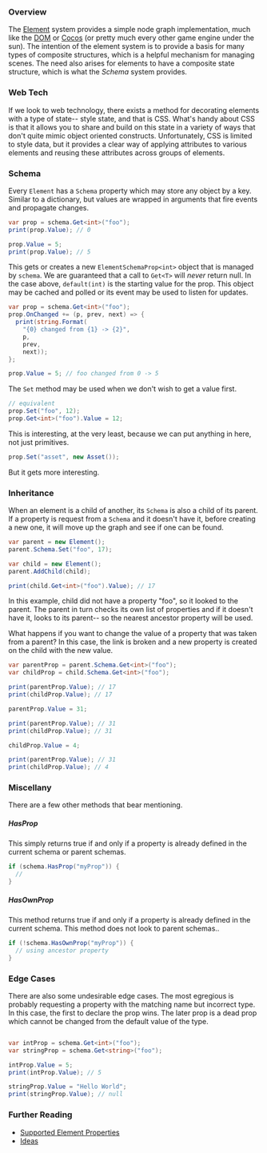 ### Overview

The [Element](element.md) system provides a simple node graph implementation, much like the [DOM](https://developer.mozilla.org/en-US/docs/Web/API/Document_Object_Model/Introduction) or [Cocos](http://www.cocos2d-x.org/) (or pretty much every other game engine under the sun). The intention of the element system is to provide a basis for many types of composite structures, which is a helpful mechanism for managing scenes. The need also arises for elements to have a composite state structure, which is what the _Schema_ system provides.

### Web Tech

If we look to web technology, there exists a method for decorating elements with a type of state-- style state, and that is CSS. What's handy about CSS is that it allows you to share and build on this state in a variety of ways that don't quite mimic object oriented constructs. Unfortunately, CSS is limited to style data, but it provides a clear way of applying attributes to various elements and reusing these attributes across groups of elements.

### Schema

Every `Element` has a `Schema` property which may store any object by a key. Similar to a dictionary, but values are wrapped in arguments that fire events and propagate changes.

```csharp
var prop = schema.Get<int>("foo");
print(prop.Value); // 0

prop.Value = 5;
print(prop.Value); // 5
```

This gets or creates a new `ElementSchemaProp<int>` object that is managed by `schema`. We are guaranteed that a call to `Get<T>` will _never_ return null. In the case above, `default(int)` is the starting value for the prop. This object may be cached and polled or its event may be used to listen for updates.

```csharp
var prop = schema.Get<int>("foo");
prop.OnChanged += (p, prev, next) => {
  print(string.Format(
  	"{0} changed from {1} -> {2}",
  	p,
  	prev,
  	next));
};

prop.Value = 5; // foo changed from 0 -> 5
```

The `Set` method may be used when we don't wish to get a value first.

```csharp
// equivalent
prop.Set("foo", 12);
prop.Get<int>("foo").Value = 12;
```

This is interesting, at the very least, because we can put anything in here, not just primitives.

```csharp
prop.Set("asset", new Asset());
```

But it gets more interesting.

### Inheritance

When an element is a child of another, its `Schema` is also a child of its parent. If a property is request from a `Schema` and it doesn't have it, before creating a new one, it will move up the graph and see if one can be found.

```csharp
var parent = new Element();
parent.Schema.Set("foo", 17);

var child = new Element();
parent.AddChild(child);

print(child.Get<int>("foo").Value); // 17
```

In this example, child did not have a property "foo", so it looked to the parent. The parent in turn checks its own list of properties and if it doesn't have it, looks to its parent-- so the nearest ancestor property will be used.

What happens if you want to change the value of a property that was taken from a parent? In this case, the link is broken and a new property is created on the child with the new value.

```csharp
var parentProp = parent.Schema.Get<int>("foo");
var childProp = child.Schema.Get<int>("foo");

print(parentProp.Value); // 17
print(childProp.Value); // 17

parentProp.Value = 31;

print(parentProp.Value); // 31
print(childProp.Value); // 31

childProp.Value = 4;

print(parentProp.Value); // 31
print(childProp.Value); // 4
```

### Miscellany

There are a few other methods that bear mentioning.

##### HasProp

This simply returns true if and only if a property is already defined in the current schema or parent schemas.

```csharp
if (schema.HasProp("myProp")) {
  //
}
```

##### HasOwnProp

This method returns true if and only if a property is already defined in the current schema. This method does not look to parent schemas..

```csharp
if (!schema.HasOwnProp("myProp")) {
  // using ancestor property
}
```

### Edge Cases

There are also some undesirable edge cases. The most egregious is probably requesting a property with the matching name but incorrect type. In this case, the first to declare the prop wins. The later prop is a dead prop which cannot be changed from the default value of the type.

```csharp

var intProp = schema.Get<int>("foo");
var stringProp = schema.Get<string>("foo");

intProp.Value = 5;
print(intProp.Value); // 5

stringProp.Value = "Hello World";
print(stringProp.Value); // null

```
### Further Reading

* [Supported Element Properties](element.schema.properties.md)
* [Ideas](element.schema.ideas.md)
